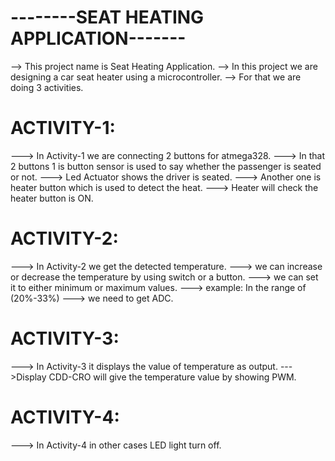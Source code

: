 --------SEAT HEATING APPLICATION-------
========================================

--> This project name is Seat Heating Application.
--> In this project we are designing a  car seat heater using a microcontroller.
--> For that we are doing 3 activities.
 
 ACTIVITY-1:
 =========
 
---> In Activity-1 we are connecting 2 buttons for atmega328.
---> In that 2 buttons 1  is button sensor is used to say whether the passenger is seated or not.
---> Led Actuator shows the driver is seated.
---> Another one  is heater button which is used to detect the heat.
---> Heater will check the heater button is ON.

ACTIVITY-2:
=========

---> In Activity-2 we get the detected temperature.
---> we can increase or decrease the temperature by using switch or a button.
---> we can set it to either minimum or maximum values.
---> example: In the range of (20%-33%)
---> we need to get ADC.

ACTIVITY-3:
=========
---> In Activity-3 it displays the value of temperature as output.
--->Display CDD-CRO will give the temperature value by showing PWM.

ACTIVITY-4:
==========
---> In Activity-4 in other cases LED light turn off.
